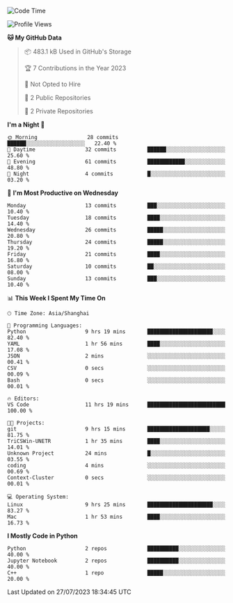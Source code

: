 <!--START_SECTION:waka-->
![Code Time](http://img.shields.io/badge/Code%20Time-311%20hrs%2033%20mins-blue)

![Profile Views](http://img.shields.io/badge/Profile%20Views-14-blue)

**🐱 My GitHub Data** 

> 📦 483.1 kB Used in GitHub's Storage 
 > 
> 🏆 7 Contributions in the Year 2023
 > 
> 🚫 Not Opted to Hire
 > 
> 📜 2 Public Repositories 
 > 
> 🔑 2 Private Repositories 
 > 
**I'm a Night 🦉** 

```text
🌞 Morning                28 commits          ██████░░░░░░░░░░░░░░░░░░░   22.40 % 
🌆 Daytime                32 commits          ██████░░░░░░░░░░░░░░░░░░░   25.60 % 
🌃 Evening                61 commits          ████████████░░░░░░░░░░░░░   48.80 % 
🌙 Night                  4 commits           █░░░░░░░░░░░░░░░░░░░░░░░░   03.20 % 
```
📅 **I'm Most Productive on Wednesday** 

```text
Monday                   13 commits          ███░░░░░░░░░░░░░░░░░░░░░░   10.40 % 
Tuesday                  18 commits          ████░░░░░░░░░░░░░░░░░░░░░   14.40 % 
Wednesday                26 commits          █████░░░░░░░░░░░░░░░░░░░░   20.80 % 
Thursday                 24 commits          █████░░░░░░░░░░░░░░░░░░░░   19.20 % 
Friday                   21 commits          ████░░░░░░░░░░░░░░░░░░░░░   16.80 % 
Saturday                 10 commits          ██░░░░░░░░░░░░░░░░░░░░░░░   08.00 % 
Sunday                   13 commits          ███░░░░░░░░░░░░░░░░░░░░░░   10.40 % 
```


📊 **This Week I Spent My Time On** 

```text
🕑︎ Time Zone: Asia/Shanghai

💬 Programming Languages: 
Python                   9 hrs 19 mins       █████████████████████░░░░   82.40 % 
YAML                     1 hr 56 mins        ████░░░░░░░░░░░░░░░░░░░░░   17.08 % 
JSON                     2 mins              ░░░░░░░░░░░░░░░░░░░░░░░░░   00.41 % 
CSV                      0 secs              ░░░░░░░░░░░░░░░░░░░░░░░░░   00.09 % 
Bash                     0 secs              ░░░░░░░░░░░░░░░░░░░░░░░░░   00.01 % 

🔥 Editors: 
VS Code                  11 hrs 19 mins      █████████████████████████   100.00 % 

🐱‍💻 Projects: 
git                      9 hrs 15 mins       ████████████████████░░░░░   81.75 % 
TriCSWin-UNETR           1 hr 35 mins        ████░░░░░░░░░░░░░░░░░░░░░   14.01 % 
Unknown Project          24 mins             █░░░░░░░░░░░░░░░░░░░░░░░░   03.55 % 
coding                   4 mins              ░░░░░░░░░░░░░░░░░░░░░░░░░   00.69 % 
Context-Cluster          0 secs              ░░░░░░░░░░░░░░░░░░░░░░░░░   00.01 % 

💻 Operating System: 
Linux                    9 hrs 25 mins       █████████████████████░░░░   83.27 % 
Mac                      1 hr 53 mins        ████░░░░░░░░░░░░░░░░░░░░░   16.73 % 
```

**I Mostly Code in Python** 

```text
Python                   2 repos             ██████████░░░░░░░░░░░░░░░   40.00 % 
Jupyter Notebook         2 repos             ██████████░░░░░░░░░░░░░░░   40.00 % 
C++                      1 repo              █████░░░░░░░░░░░░░░░░░░░░   20.00 % 
```




 Last Updated on 27/07/2023 18:34:45 UTC
<!--END_SECTION:waka-->
